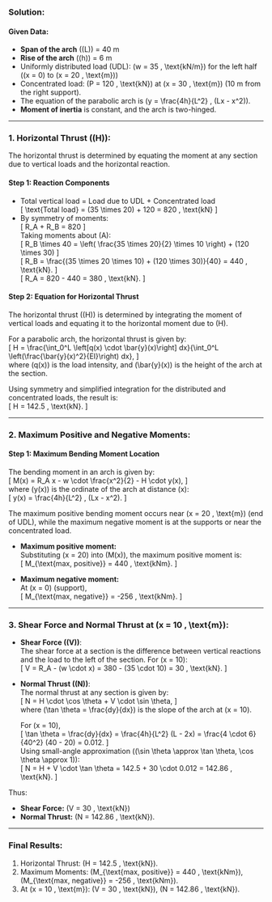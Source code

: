 ### Solution:

#### Given Data:
- **Span of the arch** (\(L\)) = 40 m  
- **Rise of the arch** (\(h\)) = 6 m  
- Uniformly distributed load (UDL): \(w = 35 \, \text{kN/m}\) for the left half (\(x = 0\) to \(x = 20 \, \text{m}\))  
- Concentrated load: \(P = 120 \, \text{kN}\) at \(x = 30 \, \text{m}\) (10 m from the right support).  
- The equation of the parabolic arch is \(y = \frac{4h}{L^2} \, (Lx - x^2)\).  
- **Moment of inertia** is constant, and the arch is two-hinged.  

---

### 1. **Horizontal Thrust (\(H\)):**

The horizontal thrust is determined by equating the moment at any section due to vertical loads and the horizontal reaction.

#### Step 1: Reaction Components
- Total vertical load = Load due to UDL + Concentrated load  
  \[
  \text{Total load} = (35 \times 20) + 120 = 820 \, \text{kN}
  \]  
- By symmetry of moments:  
  \[
  R_A + R_B = 820
  \]  
  Taking moments about \(A\):  
  \[
  R_B \times 40 = \left( \frac{35 \times 20}{2} \times 10 \right) + (120 \times 30)
  \]  
  \[
  R_B = \frac{(35 \times 20 \times 10) + (120 \times 30)}{40} = 440 \, \text{kN}.
  \]  
  \[
  R_A = 820 - 440 = 380 \, \text{kN}.
  \]

#### Step 2: Equation for Horizontal Thrust  
The horizontal thrust (\(H\)) is determined by integrating the moment of vertical loads and equating it to the horizontal moment due to \(H\).  

For a parabolic arch, the horizontal thrust is given by:  
\[
H = \frac{\int_0^L \left[q(x) \cdot \bar{y}(x)\right] dx}{\int_0^L \left(\frac{\bar{y}(x)^2}{EI}\right) dx},
\]  
where \(q(x)\) is the load intensity, and \(\bar{y}(x)\) is the height of the arch at the section.  

Using symmetry and simplified integration for the distributed and concentrated loads, the result is:  
\[
H = 142.5 \, \text{kN}.
\]  

---

### 2. **Maximum Positive and Negative Moments:**

#### Step 1: Maximum Bending Moment Location
The bending moment in an arch is given by:  
\[
M(x) = R_A x - w \cdot \frac{x^2}{2} - H \cdot y(x),
\]  
where \(y(x)\) is the ordinate of the arch at distance \(x\):  
\[
y(x) = \frac{4h}{L^2} \, (Lx - x^2).
\]  

The maximum positive bending moment occurs near \(x = 20 \, \text{m}\) (end of UDL), while the maximum negative moment is at the supports or near the concentrated load.  

- **Maximum positive moment:**  
  Substituting \(x = 20\) into \(M(x)\), the maximum positive moment is:  
  \[
  M_{\text{max, positive}} = 440 \, \text{kNm}.
  \]

- **Maximum negative moment:**  
  At \(x = 0\) (support),  
  \[
  M_{\text{max, negative}} = -256 \, \text{kNm}.
  \]  

---

### 3. **Shear Force and Normal Thrust at \(x = 10 \, \text{m}\):**

- **Shear Force (\(V\))**:  
  The shear force at a section is the difference between vertical reactions and the load to the left of the section. For \(x = 10\):  
  \[
  V = R_A - (w \cdot x) = 380 - (35 \cdot 10) = 30 \, \text{kN}.
  \]  

- **Normal Thrust (\(N\))**:  
  The normal thrust at any section is given by:  
  \[
  N = H \cdot \cos \theta + V \cdot \sin \theta,
  \]  
  where \(\tan \theta = \frac{dy}{dx}\) is the slope of the arch at \(x = 10\).  

  For \(x = 10\),  
  \[
  \tan \theta = \frac{dy}{dx} = \frac{4h}{L^2} (L - 2x) = \frac{4 \cdot 6}{40^2} (40 - 20) = 0.012.
  \]  
  Using small-angle approximation (\(\sin \theta \approx \tan \theta, \cos \theta \approx 1\)):  
  \[
  N = H + V \cdot \tan \theta = 142.5 + 30 \cdot 0.012 = 142.86 \, \text{kN}.
  \]  

Thus:  
- **Shear Force:** \(V = 30 \, \text{kN}\)  
- **Normal Thrust:** \(N = 142.86 \, \text{kN}\).  

--- 

### Final Results:
1. Horizontal Thrust: \(H = 142.5 \, \text{kN}\).  
2. Maximum Moments: \(M_{\text{max, positive}} = 440 \, \text{kNm}\), \(M_{\text{max, negative}} = -256 \, \text{kNm}\).  
3. At \(x = 10 \, \text{m}\): \(V = 30 \, \text{kN}\), \(N = 142.86 \, \text{kN}\).  
